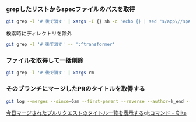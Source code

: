 ### grepしたリストからspecファイルのパスを取得

```sh
git grep -l '# 後で消す' | xargs -I {} sh -c 'echo {} | sed "s/app\//spec\//;s/\.rb$/_spec.rb/"'
```

検索時にディレクトリを除外

```sh
git grep -l '# 後で消す' -- ':^transformer'
```

### ファイルを取得して一括削除

```sh
git grep -l '# 後で消す' | xargs rm
```

### そのブランチにマージしたPRのタイトルを取得する

```sh
git log --merges --since=6am --first-parent --reverse --author=k_end --pretty=format:"- %b"
```

[今日マージされたプルリクエストのタイトル一覧を表示するgitコマンド \- Qiita](https://qiita.com/mishimay/items/baa23f3b8c2cd62cf817)
